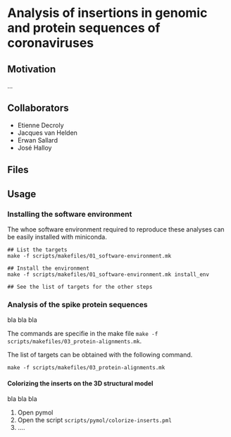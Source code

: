 # Analysis of insertions in genomic and protein sequences of coronaviruses

## Motivation

...

## Collaborators

- Etienne Decroly
- Jacques van Helden
- Erwan Sallard
- José Halloy

## Files

## Usage

### Installing the software environment

The whoe software environment required to reproduce these analyses can be easily installed with miniconda.


```
## List the targets
make -f scripts/makefiles/01_software-environment.mk

## Install the environment
make -f scripts/makefiles/01_software-environment.mk install_env

## See the list of targets for the other steps

```

### Analysis of the spike protein sequences

bla bla bla

The commands are specifie in the make file `make -f scripts/makefiles/03_protein-alignments.mk`. 

The list of targets can be obtained with the following command.

```
make -f scripts/makefiles/03_protein-alignments.mk
```

#### Colorizing the inserts on the 3D structural model

bla bla bla

1. Open pymol
2. Open the script `scripts/pymol/colorize-inserts.pml`
3. ....




